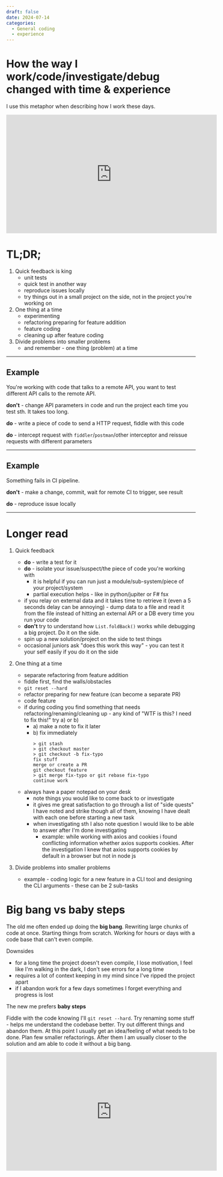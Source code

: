 ```yaml
---
draft: false
date: 2024-07-14
categories:
  - General coding
  - experience
---
```


# How the way I work/code/investigate/debug changed with time & experience

I use this metaphor when describing how I work these days.

<iframe width="560" height="315" src="https://www.youtube.com/embed/ajDLIJB1p4o?si=LZsMct8yqq-RYTXa" title="YouTube video player" frameborder="0" allow="accelerometer; autoplay; clipboard-write; encrypted-media; gyroscope; picture-in-picture; web-share" referrerpolicy="strict-origin-when-cross-origin" allowfullscreen></iframe>

# TL;DR;

1. Quick feedback is king
    - unit tests
    - quick test in another way
    - reproduce issues locally
    - try things out in a small project on the side, not in the project you're working on
2. One thing at a time
    - experimenting
    - refactoring preparing for feature addition
    - feature coding
    - cleaning up after feature coding
3. Divide problems into smaller problems
    - and remember - one thing (problem) at a time

---
## Example

You're working with code that talks to a remote API, you want to test different API calls to the remote API.

__don't__ - change API parameters in code and run the project each time you test sth. It takes too long.

__do__ - write a piece of code to send a HTTP request, fiddle with this code

__do__ - intercept request with `fiddler`/`postman`/other interceptor and reissue requests with different parameters

---
## Example
Something fails in CI pipeline.

__don't__ - make a change, commit, wait for remote CI to trigger, see result

__do__ - reproduce issue locally

---

# Longer read

1. Quick feedback
   - __do__ - write a test for it
   - __do__ - isolate your issue/suspect/the piece of code you're working with
      - it is helpful if you can run just a module/sub-system/piece of your project/system
      - partial execution helps - like in python/jupiter or F# fsx
   - if you relay on external data and it takes time to retrieve it (even a 5 seconds delay can be annoying) - dump data to a file and read it from the file instead of hitting an external API or a DB every time you run your code
   - __don't__ try to understand how `List.foldBack()` works while debugging a big project. Do it on the side.
   - spin up a new solution/project on the side to test things
   - occasional juniors ask "does this work this way" - you can test it your self easily if you do it on the side

2. One thing at a time
   - separate refactoring from feature addition
   - fiddle first, find the walls/obstacles
   - `git reset --hard`
   - refactor preparing for new feature (can become a separate PR)
   - code feature
   - if during coding you find something that needs refactoring/renaming/cleaning up - any kind of "WTF is this? I need to fix this!" try a) or b)
      - a) make a note to fix it later
      - b) fix immediately
        ```
        > git stash
        > git checkout master
        > git checkout -b fix-typo
        fix stuff
        merge or create a PR
        git checkout feature
        > git merge fix-typo or git rebase fix-typo
        continue work
        ```
   - always have a paper notepad on your desk
      - note things you would like to come back to or investigate
      - it gives me great satisfaction to go through a list of "side quests" I have noted and strike though all of them, knowing I have dealt with each one before starting a new task
      - when investigating sth I also note question I would like to be able to answer after I'm done investigating
         - example: while working with axios and cookies i found conflicting information whether axios supports cookies. After the investigation I knew that axios supports cookies by default in a browser but not in node js

3. Divide problems into smaller problems
   - example - coding logic for a new feature in a CLI tool and designing the CLI arguments - these can be 2 sub-tasks


# Big bang vs baby steps
The old me often ended up doing the __big bang__. Rewriting large chunks of code at once. Starting things from scratch. Working for hours or days with a code base that can't even compile.

Downsides
   - for a long time the project doesn't even compile, I lose motivation, I feel like I'm walking in the dark, I don't see errors for a long time
   - requires a lot of context keeping in my mind since I've ripped the project apart
   - if I abandon work for a few days sometimes I forget everything and progress is lost

The new me prefers __baby steps__

Fiddle with the code knowing I'll `git reset --hard`. Try renaming some stuff - helps me understand the codebase better. Try out different things and abandon them. At this point I usually get an idea/feeling of what needs to be done. Plan few smaller refactorings. After them I am usually closer to the solution and am able to code it without a big bang.

<iframe width="560" height="315" src="https://www.youtube.com/embed/_Z_3iB-XDWc?si=qbQHD4c9X0GvLpA7" title="YouTube video player" frameborder="0" allow="accelerometer; autoplay; clipboard-write; encrypted-media; gyroscope; picture-in-picture; web-share" referrerpolicy="strict-origin-when-cross-origin" allowfullscreen></iframe>
